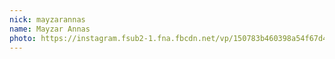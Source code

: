 ```yaml
---
nick: mayzarannas
name: Mayzar Annas
photo: https://instagram.fsub2-1.fna.fbcdn.net/vp/150783b460398a54f67d430c52e5a55b/5B4FF70E/t51.2885-19/s150x150/21041578_1450522575026484_1794894496882753536_a.jpg
---
```

